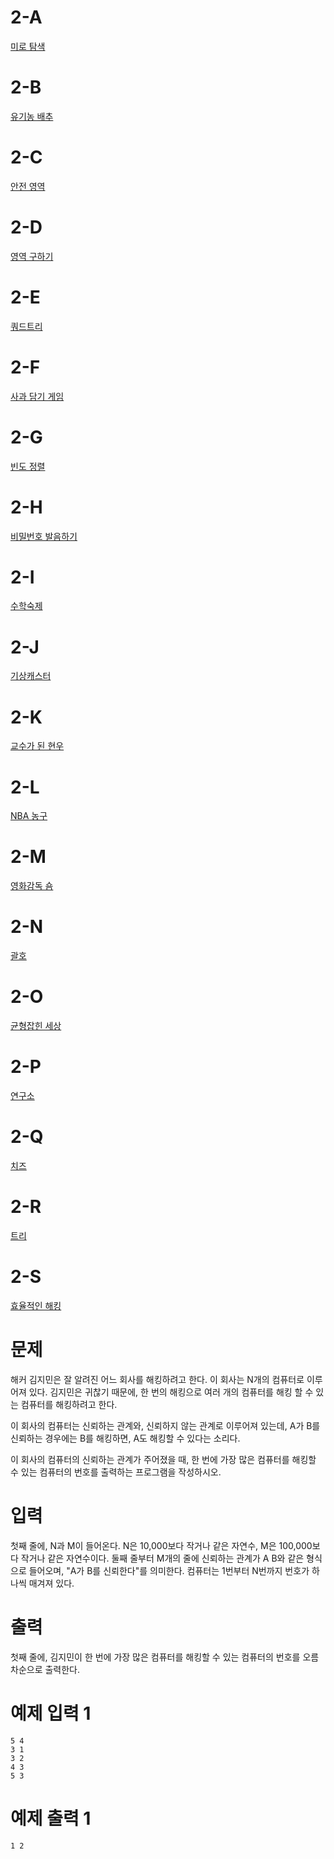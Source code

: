 # 2-A
[미로 탐색](https://www.acmicpc.net/problem/2178)

# 2-B
[유기농 배추](https://www.acmicpc.net/problem/1012)

# 2-C
[안전 영역](https://www.acmicpc.net/problem/2468)

# 2-D
[영역 구하기](https://www.acmicpc.net/problem/2583)

# 2-E
[쿼드트리](https://www.acmicpc.net/problem/1992)

# 2-F
[사과 담기 게임](https://www.acmicpc.net/problem/2828)

# 2-G
[빈도 정렬](https://www.acmicpc.net/problem/2910)

# 2-H
[비밀번호 발음하기](https://www.acmicpc.net/problem/4659)

# 2-I
[수학숙제](https://www.acmicpc.net/problem/2870)

# 2-J
[기상캐스터](https://www.acmicpc.net/problem/10709)

# 2-K
[교수가 된 현우](https://www.acmicpc.net/problem/3474)

# 2-L
[NBA 농구](https://www.acmicpc.net/problem/2852)

# 2-M
[영화감독 숌](https://www.acmicpc.net/problem/1436)

# 2-N
[괄호](https://www.acmicpc.net/problem/9012)

# 2-O
[균형잡힌 세상](https://www.acmicpc.net/problem/4949)

# 2-P
[연구소](https://www.acmicpc.net/problem/14502)

# 2-Q 
[치즈](https://www.acmicpc.net/problem/2636)

# 2-R
[트리](https://www.acmicpc.net/problem/1068)

# 2-S
[효율적인 해킹](https://www.acmicpc.net/problem/1325)

# 문제
해커 김지민은 잘 알려진 어느 회사를 해킹하려고 한다. 이 회사는 N개의 컴퓨터로 이루어져 있다. 김지민은 귀찮기 때문에, 한 번의 해킹으로 여러 개의 컴퓨터를 해킹 할 수 있는 컴퓨터를 해킹하려고 한다.

이 회사의 컴퓨터는 신뢰하는 관계와, 신뢰하지 않는 관계로 이루어져 있는데, A가 B를 신뢰하는 경우에는 B를 해킹하면, A도 해킹할 수 있다는 소리다.

이 회사의 컴퓨터의 신뢰하는 관계가 주어졌을 때, 한 번에 가장 많은 컴퓨터를 해킹할 수 있는 컴퓨터의 번호를 출력하는 프로그램을 작성하시오.

# 입력
첫째 줄에, N과 M이 들어온다. N은 10,000보다 작거나 같은 자연수, M은 100,000보다 작거나 같은 자연수이다. 둘째 줄부터 M개의 줄에 신뢰하는 관계가 A B와 같은 형식으로 들어오며, "A가 B를 신뢰한다"를 의미한다. 컴퓨터는 1번부터 N번까지 번호가 하나씩 매겨져 있다.

# 출력
첫째 줄에, 김지민이 한 번에 가장 많은 컴퓨터를 해킹할 수 있는 컴퓨터의 번호를 오름차순으로 출력한다.

# 예제 입력 1
```
5 4
3 1
3 2
4 3
5 3
```
# 예제 출력 1
```
1 2
```